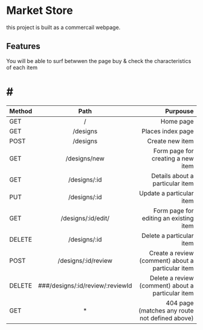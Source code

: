 # Market Store 

this project is built as a commercail webpage.

## Features

You will be able to surf betwwen the page
buy & check the characteristics of each item

# # #
|    Method    |     Path                     |    Purpouse                                         |
| :---         |     :---:                    |          ---:                                       |
|    GET       |      /                       |  Home page                                          |
|    GET       |   /designs                    |  Places index page                                  |
|    POST      |   /designs                    |  Create new item                                   |
|    GET       |   /designs/new                |  Form page for creating a new item                 |
|    GET       |   /designs/:id                |  Details about a particular item                   |
|    PUT       |   /designs/:id                |  Update a particular item                          |
|    GET       |   /designs/:id/edit/          |  Form page for editing an existing item            |
|    DELETE    |   /designs/:id                |  Delete a particular item                          |
|    POST      |   /designs/:id/review           |  Create a review (comment) about a particular item   |
|    DELETE    |  ###/designs/:id/review/:reviewId |  Delete a review (comment) about a particular item   |
|    GET       |       *                      |   404 page (matches any route not defined above)    |


